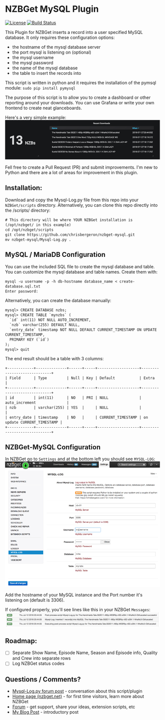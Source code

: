 # NZBGet MySQL Plugin #
[![License](https://img.shields.io/badge/license-GPL-blue.svg)](http://www.gnu.org/licenses/)
[![Build Status](https://img.shields.io/travis/nzbget/nzbget/develop.svg)](https://travis-ci.org/nzbget/nzbget)

This Plugin for NZBGet inserts a record into a user specified MySQL database.  It only requires these configuration options:
- the hostname of the mysql database server
- the port mysql is listening on (optional)
- the mysql username
- the mysql password
- the name of the mysql database
- the table to insert the records into

This script is written in python and it requires the installation of the pymsql module: `sudo pip install pymysql`

The purpose of this script is to allow you to create a dashboard or other reporting around your downloads.  You can use Grafana or write your own frontend to create neat glanceboards.

Here's a very simple example:
![Simple Grafana Table](https://raw.githubusercontent.com/chrisbergeron/nzbget-mysql/master/screenshots/grafana-nzbget-table.png)

Fell free to create a Pull Request (PR) and submit improvements.  I'm new to Python and there are a lot of areas for improvement in this plugin.

## Installation: ##
Download and copy the Mysql-Log.py file from this repo into your `NZBGet/scripts` directory.  Alternatively, you can clone this repo directly into the /scripts/ directory:
```
# This directory will be where YOUR NZBGet installation is (/opt/nzbget/ in this example)
cd /opt/nzbget/scripts
git clone https://github.com/chrisbergeron/nzbget-mysql.git
mv nzbget-mysql/Mysql-Log.py .
```

## MySQL / MariaDB Configuration ##
You can use the included SQL file to create the mysql database and table.  You can customize the mysql database and table names.  Create them with:
```
mysql -u username -p -h db-hostname database_name < create-database.sql.txt
Enter password:
```
Alternatively, you can create the database manually:
```
mysql> CREATE DATABASE nzbs;
mysql> CREATE TABLE `mynzbs` (
  `id` int(11) NOT NULL AUTO_INCREMENT,
  `nzb` varchar(255) DEFAULT NULL,
  `entry_date` timestamp NOT NULL DEFAULT CURRENT_TIMESTAMP ON UPDATE CURRENT_TIMESTAMP,
  PRIMARY KEY (`id`)
);
mysql> quit
```
The end result should be a table with 3 columns:
```
+------------+--------------+------+-----+-------------------+-----------------------------+
| Field      | Type         | Null | Key | Default           | Extra                       |
+------------+--------------+------+-----+-------------------+-----------------------------+
| id         | int(11)      | NO   | PRI | NULL              | auto_increment              |
| nzb        | varchar(255) | YES  |     | NULL              |                             |
| entry_date | timestamp    | NO   |     | CURRENT_TIMESTAMP | on update CURRENT_TIMESTAMP |
+------------+--------------+------+-----+-------------------+-----------------------------+
```

## NZBGet-MySQL Configuration ##
In NZBGet go to `Settings` and at the bottom left you should see `MYSQL-LOG`:
![Configuring Plugin](https://raw.githubusercontent.com/chrisbergeron/nzbget-mysql/master/screenshots/configuring-extension.png)

Add the hostname of your MySQL instance and the Port number it's listening on (default is 3306).

If configured properly, you'll see lines like this in your NZBGet `Messages`:
![Sample Log Output](https://raw.githubusercontent.com/chrisbergeron/nzbget-mysql/master/screenshots/nzbget-mysql-example-log-entry.png)

## Roadmap: ##
- [ ] Separate Show Name, Episode Name, Season and Episode info, Quality and Crew into separate rows
- [ ] Log NZBGet status codes

## Questions / Comments? ##

- [Mysql-Log.py forum post](https://forum.nzbget.net/viewtopic.php?f=8&t=3263) - conversation about this script/plugin
- [Home page (nzbget.net)](http://nzbget.net) - for first time visitors, learn more about NZBGet
- [Forum](http://forum.nzbget.net) - get support, share your ideas, extension scripts, etc
- [My Blog Post](http://chrisbergeron.com/2018/07/12/nzbget-mysql/) - introductory post